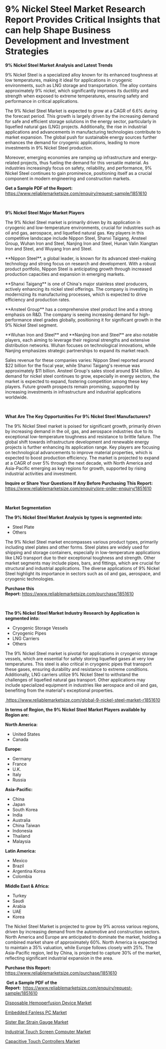 <p><h1>9% Nickel Steel Market Research Report Provides Critical Insights that can help Shape Business Development and Investment Strategies</h1></p><p><strong>9% Nickel Steel Market Analysis and Latest Trends</strong></p>
<p><p>9% Nickel Steel is a specialized alloy known for its enhanced toughness at low temperatures, making it ideal for applications in cryogenic environments, such as LNG storage and transportation. The alloy contains approximately 9% nickel, which significantly improves its ductility and strength when exposed to extreme temperatures, ensuring safety and performance in critical applications.</p><p>The 9% Nickel Steel Market is expected to grow at a CAGR of 6.6% during the forecast period. This growth is largely driven by the increasing demand for safe and efficient storage solutions in the energy sector, particularly in liquefied natural gas (LNG) projects. Additionally, the rise in industrial applications and advancements in manufacturing technologies contribute to market expansion. The global push for sustainable energy sources further enhances the demand for cryogenic applications, leading to more investments in 9% Nickel Steel production.</p><p>Moreover, emerging economies are ramping up infrastructure and energy-related projects, thus fueling the demand for this versatile material. As industries increasingly focus on safety, reliability, and performance, 9% Nickel Steel continues to gain prominence, positioning itself as a crucial component in modern engineering and construction markets.</p></p>
<p><strong>Get a Sample PDF of the Report:&nbsp;</strong> <a href="https://www.reliablemarketsize.com/enquiry/request-sample/1851610?utm_campaign=1127&utm_medium=2&utm_source=Github&utm_content=ia&utm_term=18102024&utm_id=9-nickel-steel">https://www.reliablemarketsize.com/enquiry/request-sample/1851610</a></p>
<p>&nbsp;</p>
<p><strong>9% Nickel Steel Major Market Players</strong></p>
<p><p>The 9% Nickel Steel market is primarily driven by its application in cryogenic and low-temperature environments, crucial for industries such as oil and gas, aerospace, and liquefied natural gas. Key players in this competitive landscape include Nippon Steel, Shanxi Taigang, Ansteel Group, Wuhan Iron and Steel, Nanjing Iron and Steel, Hunan Valin Xiangtan Iron and Steel, and Wuyang Iron and Steel.</p><p>**Nippon Steel**, a global leader, is known for its advanced steel-making technology and strong focus on research and development. With a robust product portfolio, Nippon Steel is anticipating growth through increased production capacities and expansion in emerging markets.</p><p>**Shanxi Taigang** is one of China's major stainless steel producers, actively enhancing its nickel steel offerings. The company is investing in modernizing its manufacturing processes, which is expected to drive efficiency and production rates.</p><p>**Ansteel Group** has a comprehensive steel product line and a strong emphasis on R&D. The company is seeing increasing demand for high-performance steel grades globally, positioning it for significant growth in the 9% Nickel Steel segment.</p><p>**Wuhan Iron and Steel** and **Nanjing Iron and Steel** are also notable players, each aiming to leverage their regional strengths and extensive distribution networks. Wuhan focuses on technological innovations, while Nanjing emphasizes strategic partnerships to expand its market reach.</p><p>Sales revenue for these companies varies: Nippon Steel reported around $22 billion for the fiscal year, while Shanxi Taigang's revenue was approximately $11 billion. Ansteel Group's sales stood around $14 billion. As demand for nickel steel continues to grow, especially in energy sectors, the market is expected to expand, fostering competition among these key players. Future growth prospects remain promising, supported by increasing investments in infrastructure and industrial applications worldwide.</p></p>
<p>&nbsp;</p>
<p><strong>What Are The Key Opportunities For 9% Nickel Steel Manufacturers?</strong></p>
<p><p>The 9% Nickel Steel market is poised for significant growth, primarily driven by increasing demand in the oil, gas, and aerospace industries due to its exceptional low-temperature toughness and resistance to brittle failure. The global shift towards infrastructure development and renewable energy projects is further enhancing its application range. Key players are focusing on technological advancements to improve material properties, which is expected to boost production efficiency. The market is projected to expand at a CAGR of over 5% through the next decade, with North America and Asia-Pacific emerging as key regions for growth, supported by rising industrial activities and investment.</p></p>
<p><strong>Inquire or Share Your Questions If Any Before Purchasing This Report:</strong> <a href="https://www.reliablemarketsize.com/enquiry/pre-order-enquiry/1851610?utm_campaign=1127&utm_medium=2&utm_source=Github&utm_content=ia&utm_term=18102024&utm_id=9-nickel-steel">https://www.reliablemarketsize.com/enquiry/pre-order-enquiry/1851610</a></p>
<p>&nbsp;</p>
<p><strong>Market Segmentation</strong></p>
<p><strong>The 9% Nickel Steel Market Analysis by types is segmented into:</strong></p>
<p><ul><li>Steel Plate</li><li>Others</li></ul></p>
<p><p>The 9% Nickel Steel market encompasses various product types, primarily including steel plates and other forms. Steel plates are widely used for shipping and storage containers, especially in low-temperature applications like LNG transport due to their exceptional toughness and strength. Other market segments may include pipes, bars, and fittings, which are crucial for structural and industrial applications. The diverse applications of 9% Nickel Steel highlight its importance in sectors such as oil and gas, aerospace, and cryogenic technologies.</p></p>
<p><strong>Purchase this Report:&nbsp;</strong><a href="https://www.reliablemarketsize.com/purchase/1851610?utm_campaign=1127&utm_medium=2&utm_source=Github&utm_content=ia&utm_term=18102024&utm_id=9-nickel-steel">https://www.reliablemarketsize.com/purchase/1851610</a></p>
<p>&nbsp;</p>
<p><strong>The 9% Nickel Steel Market Industry Research by Application is segmented into:</strong></p>
<p><ul><li>Cryogenic Storage Vessels</li><li>Cryogenic Pipes</li><li>LNG Carriers</li><li>Others</li></ul></p>
<p><p>The 9% Nickel Steel market is pivotal for applications in cryogenic storage vessels, which are essential for safely storing liquefied gases at very low temperatures. This steel is also critical in cryogenic pipes that transport these gases, ensuring durability and resistance to extreme conditions. Additionally, LNG carriers utilize 9% Nickel Steel to withstand the challenges of liquefied natural gas transport. Other applications may include specialized equipment in industries like aerospace and oil and gas, benefiting from the material's exceptional properties.</p></p>
<p><a href="https://www.reliablemarketsize.com/global-9-nickel-steel-market-r1851610?utm_campaign=1127&utm_medium=2&utm_source=Github&utm_content=ia&utm_term=18102024&utm_id=9-nickel-steel">&nbsp;https://www.reliablemarketsize.com/global-9-nickel-steel-market-r1851610</a></p>
<p><strong>In terms of Region, the 9% Nickel Steel Market Players available by Region are:</strong></p>
<p>
    <p> <strong> North America: </strong>
        <ul>
            <li>United States</li>
            <li>Canada</li>
        </ul>
        </p> 
    <p> <strong> Europe: </strong>
        <ul>
            <li>Germany</li>
            <li>France</li>
            <li>U.K.</li>
            <li>Italy</li>
            <li>Russia</li>
        </ul>
        </p> 
    <p> <strong> Asia-Pacific: </strong>
        <ul>
            <li>China</li>
            <li>Japan</li>
            <li>South Korea</li>
            <li>India</li>
            <li>Australia</li>
            <li>China Taiwan</li>
            <li>Indonesia</li>
            <li>Thailand</li>
            <li>Malaysia</li>
        </ul>
        </p> 
    <p> <strong> Latin America: </strong>
        <ul>
            <li>Mexico</li>
            <li>Brazil</li>
            <li>Argentina Korea</li>
            <li>Colombia</li>
        </ul>
        </p> 
    <p> <strong> Middle East & Africa: </strong>
        <ul>
            <li>Turkey</li>
            <li>Saudi</li>
            <li>Arabia</li>
            <li>UAE</li>
            <li>Korea</li>
        </ul>
    </p>
    </p>
<p><p>The Nickel Steel Market is projected to grow by 9% across various regions, driven by increasing demand from the automotive and construction sectors. North America and Europe are anticipated to dominate the market, holding a combined market share of approximately 60%. North America is expected to maintain a 35% valuation, while Europe follows closely with 25%. The Asia-Pacific region, led by China, is projected to capture 30% of the market, reflecting significant industrial expansion in the area.</p></p>
<p><strong>Purchase this Report: </strong><a href="https://www.reliablemarketsize.com/purchase/1851610?utm_campaign=1127&utm_medium=2&utm_source=Github&utm_content=ia&utm_term=18102024&utm_id=9-nickel-steel">https://www.reliablemarketsize.com/purchase/1851610</a></p>
<p>&nbsp;<strong>Get a Sample PDF of the Report:&nbsp;&nbsp;</strong><a href="https://www.reliablemarketsize.com/enquiry/request-sample/1851610?utm_campaign=1127&utm_medium=2&utm_source=Github&utm_content=ia&utm_term=18102024&utm_id=9-nickel-steel">https://www.reliablemarketsize.com/enquiry/request-sample/1851610</a></p>
<p><strong></strong></p>
<p><p><a href="https://github.com/priss1h/Market-Research-Report-List-1/blob/main/disposable-hemoperfusion-device-market.md?utm_campaign=1127&utm_medium=2&utm_source=Github&utm_content=ia&utm_term=18102024&utm_id=9-nickel-steel">Disposable Hemoperfusion Device Market</a></p><p><a href="https://www.linkedin.com/pulse/emerging-technologies-reshaping-embedded-fanless-pc-market-b4zcc?utm_campaign=1127&utm_medium=2&utm_source=Github&utm_content=ia&utm_term=18102024&utm_id=9-nickel-steel">Embedded Fanless PC Market</a></p><p><a href="https://github.com/lallietva4l/Market-Research-Report-List-1/blob/main/sister-bar-strain-gauge-market.md?utm_campaign=1127&utm_medium=2&utm_source=Github&utm_content=ia&utm_term=18102024&utm_id=9-nickel-steel">Sister Bar Strain Gauge Market</a></p><p><a href="https://www.linkedin.com/pulse/industrial-touch-screen-computer-market2024-2031-industry-osm1c?utm_campaign=1127&utm_medium=2&utm_source=Github&utm_content=ia&utm_term=18102024&utm_id=9-nickel-steel">Industrial Touch Screen Computer Market</a></p><p><a href="https://www.linkedin.com/pulse/pulse-capacitive-touch-controllers-rhythms-change-market-oyycc?utm_campaign=1127&utm_medium=2&utm_source=Github&utm_content=ia&utm_term=18102024&utm_id=9-nickel-steel">Capacitive Touch Controllers Market</a></p></p>